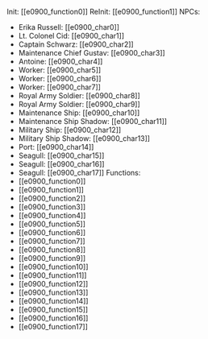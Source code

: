 Init: [[e0900_function0]]
ReInit: [[e0900_function1]]
NPCs:
- Erika Russell: [[e0900_char0]]
- Lt. Colonel Cid: [[e0900_char1]]
- Captain Schwarz: [[e0900_char2]]
- Maintenance Chief Gustav: [[e0900_char3]]
- Antoine: [[e0900_char4]]
- Worker: [[e0900_char5]]
- Worker: [[e0900_char6]]
- Worker: [[e0900_char7]]
- Royal Army Soldier: [[e0900_char8]]
- Royal Army Soldier: [[e0900_char9]]
- Maintenance Ship: [[e0900_char10]]
- Maintenance Ship Shadow: [[e0900_char11]]
- Military Ship: [[e0900_char12]]
- Military Ship Shadow: [[e0900_char13]]
- Port: [[e0900_char14]]
- Seagull: [[e0900_char15]]
- Seagull: [[e0900_char16]]
- Seagull: [[e0900_char17]]
Functions:
- [[e0900_function0]]
- [[e0900_function1]]
- [[e0900_function2]]
- [[e0900_function3]]
- [[e0900_function4]]
- [[e0900_function5]]
- [[e0900_function6]]
- [[e0900_function7]]
- [[e0900_function8]]
- [[e0900_function9]]
- [[e0900_function10]]
- [[e0900_function11]]
- [[e0900_function12]]
- [[e0900_function13]]
- [[e0900_function14]]
- [[e0900_function15]]
- [[e0900_function16]]
- [[e0900_function17]]
